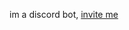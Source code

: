 im a discord bot,
[invite me](https://discord.com/oauth2/authorize?client_id=801377096772747327&permissions=76864&scope=bot)
